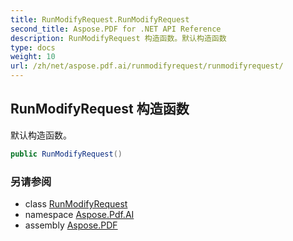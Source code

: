```yaml
---
title: RunModifyRequest.RunModifyRequest
second_title: Aspose.PDF for .NET API Reference
description: RunModifyRequest 构造函数。默认构造函数
type: docs
weight: 10
url: /zh/net/aspose.pdf.ai/runmodifyrequest/runmodifyrequest/
---
```

## RunModifyRequest 构造函数

默认构造函数。

```csharp
public RunModifyRequest()
```

### 另请参阅

* class [RunModifyRequest](../)
* namespace [Aspose.Pdf.AI](../../../aspose.pdf.ai/)
* assembly [Aspose.PDF](../../../)